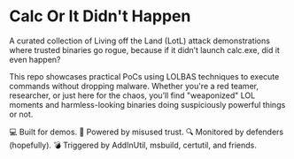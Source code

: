 # Calc Or It Didn't Happen
A curated collection of Living off the Land (LotL) attack demonstrations where trusted binaries go rogue, because if it didn’t launch calc.exe, did it even happen?

This repo showcases practical PoCs using LOLBAS techniques to execute commands without dropping malware. Whether you're a red teamer, researcher, or just here for the chaos, you’ll find "weaponized" LOL moments and harmless-looking binaries doing suspiciously powerful things or not.

💻 Built for demos.
🎩 Powered by misused trust.
🔍 Monitored by defenders (hopefully).
💣 Triggered by AddInUtil, msbuild, certutil, and friends.

